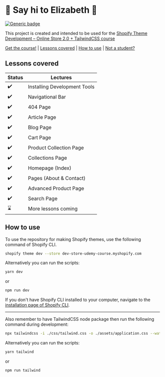 # :wave: Say hi to Elizabeth :wave:

[![Generic badge](https://img.shields.io/badge/course%20available%3F-yes-green.svg)](https://shields.io/)

This project is created and intended to be used for the [Shopify Theme Development – Online Store 2.0 + TailwindCSS course](https://weeklyhow.com/courses/)

[Get the course!](https://weeklyhow.com/) | [Lessons covered](#lessons-covered) |
[How to use](#how-to-use) | [Not a student?](#not-a-student)

## Lessons covered

| Status             | Lectures                     |
| ------------------ | ---------------------------- |
| :heavy_check_mark: | Installing Development Tools |
| :heavy_check_mark: | Navigational Bar             |
| :heavy_check_mark: | 404 Page                     |
| :heavy_check_mark: | Article Page                 |
| :heavy_check_mark: | Blog Page                    |
| :heavy_check_mark: | Cart Page                    |
| :heavy_check_mark: | Product Collection Page      |
| :heavy_check_mark: | Collections Page             |
| :heavy_check_mark: | Homepage (Index)             |
| :heavy_check_mark: | Pages (About & Contact)      |
| :heavy_check_mark: | Advanced Product Page        |
| :heavy_check_mark: | Search Page                  |
| :hourglass:        | More lessons coming          |

## How to use

To use the repository for making Shopify themes, use the following command of Shopify CLI.

```sh
shopify theme dev --store dev-store-udemy-course.myshopify.com
```

Alternatively you can run the scripts:

```sh
yarn dev
```

or

```sh
npm run dev
```

If you don't have Shopify CLI installed to your computer, navigate to the [installation page of Shopify CLI](https://shopify.dev/themes/tools/cli/installation).

---

Also remember to have TailwindCSS node package then run the following command during development:

```sh
npx tailwindcss -i ./css/tailwind.css -o ./assets/application.css --watch
```

Alternatively you can run the scripts:

```sh
yarn tailwind
```

or

```sh
npm run tailwind
```
